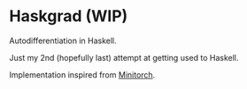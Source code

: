 # Haskgrad (WIP)

Autodifferentiation in Haskell.

Just my 2nd (hopefully last) attempt at getting used to Haskell.

Implementation inspired from [Minitorch](https://minitorch.github.io/).

